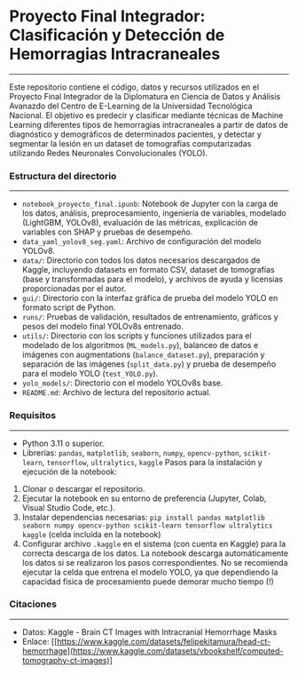 # Proyecto Final Integrador: Clasificación y Detección de Hemorragias Intracraneales
---
Este repositorio contiene el código, datos y recursos utilizados en el Proyecto Final Integrador de la Diplomatura en Ciencia de Datos y Análisis Avanazdo del Centro de E-Learning
de la Universidad Tecnológica Nacional. El objetivo es predecir y clasificar mediante técnicas de Machine Learning diferentes tipos de hemorragias intracraneales a partir de datos
de diagnóstico y demográficos de determinados pacientes, y detectar y segmentar la lesión en un dataset de tomografías computarizadas utilizando Redes Neuronales Convolucionales
(YOLO).

### Estructura del directorio
---
* `notebook_proyecto_final.ipunb`: Notebook de Jupyter con la carga de los datos, análisis, preprocesamiento, ingeniería de variables, modelado (LightGBM, YOLOv8), evaluación de las métricas, explicación de variables con SHAP y pruebas de desempeño.
*  `data_yaml_yolov8_seg.yaml`: Archivo de configuración del modelo YOLOv8.
* `data/`: Directorio con todos los datos necesarios descargados de Kaggle, incluyendo datasets en formato CSV, dataset de tomografías (base y transformadas para el modelo), y archivos de ayuda y licensias proporcionadas por el autor.
* `gui/`: Directorio con la interfaz gráfica de prueba del modelo YOLO en formato script de Python.
* `runs/`: Pruebas de validación, resultados de entrenamiento, gráficos y pesos del modelo final YOLOv8s entrenado.
* `utils/`: Directorio con los scripts y funciones utilizados para el modelado de los algoritmos (`ML_models.py`), balanceo de datos e imágenes con augmentations (`balance_dataset.py`), preparación y separación de las imágenes (`split_data.py`) y prueba de desempeño para el modelo YOLO (`test_YOLO.py`).
* `yolo_models/`: Directorio con el modelo YOLOv8s base.
* `README.md`: Archivo de lectura del repositorio actual.

### Requisitos
---
* Python 3.11 o superior.
* Librerías: `pandas`, `matplotlib`, `seaborn`, `numpy`, `opencv-python`, `scikit-learn`, `tensorflow`, `ultralytics`, `kaggle`
Pasos para la instalación y ejecución de la notebook:
1. Clonar o descargar el repositorio.
2. Ejecutar la notebook en su entorno de preferencia (Jupyter, Colab, Visual Studio Code, etc.).
3. Instalar dependencias necesarias: `pip install pandas matplotlib seaborn numpy opencv-python scikit-learn tensorflow ultralytics kaggle` (celda incluída en la notebook)
4. Configurar archivo `.kaggle` en el sistema (con cuenta en Kaggle) para la correcta descarga de los datos.
La notebook descarga automáticamente los datos si se realizaron los pasos correspondientes.
No se recomienda ejecutar la celda que entrena el modelo YOLO, ya que dependiendo la capacidad física de procesamiento puede demorar mucho tiempo (!)

### Citaciones
---
* Datos: Kaggle - Brain CT Images with Intracranial Hemorrhage Masks
* Enlace: [[https://www.kaggle.com/datasets/felipekitamura/head-ct-hemorrhage](https://www.kaggle.com/datasets/vbookshelf/computed-tomography-ct-images)]
